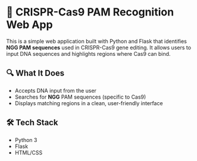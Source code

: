 # 🧬 CRISPR-Cas9 PAM Recognition Web App

This is a simple web application built with Python and Flask that identifies **NGG PAM sequences** used in CRISPR-Cas9 gene editing. It allows users to input DNA sequences and highlights regions where Cas9 can bind.

## 🔍 What It Does
- Accepts DNA input from the user
- Searches for **NGG** PAM sequences (specific to Cas9)
- Displays matching regions in a clean, user-friendly interface

## 🛠️ Tech Stack
- Python 3
- Flask
- HTML/CSS



